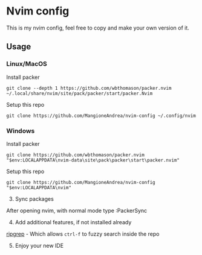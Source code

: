 # Nvim config

This is my nvim config, feel free to copy and make your own version of it.

## Usage

### Linux/MacOS

Install packer

`git clone --depth 1 https://github.com/wbthomason/packer.nvim  ~/.local/share/nvim/site/pack/packer/start/packer.Nvim`

Setup this repo

`git clone https://github.com/MangioneAndrea/nvim-config ~/.config/nvim`

### Windows

Install packer

`git clone https://github.com/wbthomason/packer.nvim "$env:LOCALAPPDATA\nvim-data\site\pack\packer\start\packer.nvim"`

Setup this repo

`git clone https://github.com/MangioneAndrea/nvim-config "$env:LOCALAPPDATA\nvim"`

3) Sync packages

After opening nvim, with normal mode type :PackerSync

4) Add additional features, if not installed already

[ripgrep](https://github.com/mrLuisFer/neovim-dotfiles/blob/main/README.md#--ripgrep) - Which allows `ctrl-f` to fuzzy search inside the repo 

5) Enjoy your new IDE
